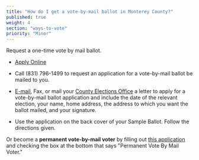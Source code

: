 ```yaml
---
title: "How do I get a vote-by-mail ballot in Monterey County?"
published: true
weight: 4
section: "ways-to-vote"
priority: "Minor"
---
```


Request a one-time vote by mail ballot.  

- [Apply Online](http://www.montereycountyelections.us/pdf/VBMApp_UD03Aug17-CC.pdf)  

- Call (831) 796-1499  to request an application for a vote-by-mail ballot be mailed to you.  

- [E-mail](http://www.montereycountyelections.us/comments.asp), Fax, or mail your [County Elections Office](#section-election-office-contact) a letter to apply for a vote-by-mail ballot application and include the date of the relevant election, your name, home address, the address to which you want the ballot mailed, and your signature.  

- Use the application on the back cover of your Sample Ballot. Follow the directions given.  

Or become a **permanent vote-by-mail voter** by filling out [this application](http://www.montereycountyelections.us/pdf/VBMApp_UD03Aug17-CC.pdf) and checking the box at the bottom that says "Permanent Vote By Mail Voter."